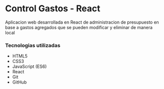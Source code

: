 # Control Gastos - React

Aplicacion web desarrollada en React de administracion de presupuesto en base a gastos agregados que se pueden modificar y eliminar de manera local

### Tecnologias utilizadas
- HTML5
- CSS3
- JavaScript (ES6)
- React
- Git
- GitHub